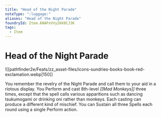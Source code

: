 ```yaml
---
title: "Head of the Night Parade"
noteType: ":luggage:"
aliases: "Head of the Night Parade"
foundryId: Item.6NAPxVVy2HX8CJ3K
tags:
  - Item
---
```


# Head of the Night Parade
![[pathfinder2e/Feats/zz_asset-files/icons-sundries-books-book-red-exclamation.webp|150]]

You remember the revelry of the Night Parade and call them to your aid in a riotous display. You Perform and cast 8th-level _[[Mad Monkeys]]_ three times, except that the spell calls various apparitions such as dancing tsukumogami or drinking oni rather than monkeys. Each casting can produce a different kind of mischief. You can Sustain all three Spells each round using a single Perform action.
